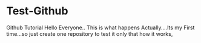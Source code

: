 # Test-Github
Github Tutorial
Hello Everyone..
This is what happens Actually....Its my First time...so just create one repository to test it only that how it works,
